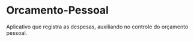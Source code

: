 # Orcamento-Pessoal
Aplicativo que registra as despesas, auxiliando no controle do orçamento pessoal.

